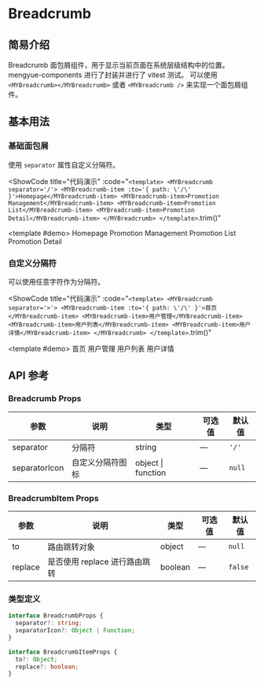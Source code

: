 # Breadcrumb

## 简易介绍
Breadcrumb 面包屑组件，用于显示当前页面在系统层级结构中的位置。mengyue-components 进行了封装并进行了 vitest 测试。
可以使用 `<MYBreadcrumb></MYBreadcrumb>` 或者 `<MYBreadcrumb />` 来实现一个面包屑组件。

## 基本用法

### 基础面包屑
使用 `separator` 属性自定义分隔符。

<ShowCode
  title="代码演示"
  :code="`
<template>
  <MYBreadcrumb separator='/'>
    <MYBreadcrumb-item :to='{ path: \'/\' }'>Homepage</MYBreadcrumb-item>
    <MYBreadcrumb-item>Promotion Management</MYBreadcrumb-item>
    <MYBreadcrumb-item>Promotion List</MYBreadcrumb-item>
    <MYBreadcrumb-item>Promotion Detail</MYBreadcrumb-item>
  </MYBreadcrumb>
</template>
  `.trim()"
>
  <template #demo>
    <MYBreadcrumb separator="/">
      <MYBreadcrumb-item :to="{ path: '/' }">Homepage</MYBreadcrumb-item>
      <MYBreadcrumb-item>Promotion Management</MYBreadcrumb-item>
      <MYBreadcrumb-item>Promotion List</MYBreadcrumb-item>
      <MYBreadcrumb-item>Promotion Detail</MYBreadcrumb-item>
    </MYBreadcrumb>
  </template>
</ShowCode>

### 自定义分隔符
可以使用任意字符作为分隔符。

<ShowCode
  title="代码演示"
  :code="`
<template>
  <MYBreadcrumb separator='>'>
    <MYBreadcrumb-item :to='{ path: \'/\' }'>首页</MYBreadcrumb-item>
    <MYBreadcrumb-item>用户管理</MYBreadcrumb-item>
    <MYBreadcrumb-item>用户列表</MYBreadcrumb-item>
    <MYBreadcrumb-item>用户详情</MYBreadcrumb-item>
  </MYBreadcrumb>
</template>
  `.trim()"
>
  <template #demo>
    <MYBreadcrumb separator=">">
      <MYBreadcrumb-item :to="{ path: '/' }">首页</MYBreadcrumb-item>
      <MYBreadcrumb-item>用户管理</MYBreadcrumb-item>
      <MYBreadcrumb-item>用户列表</MYBreadcrumb-item>
      <MYBreadcrumb-item>用户详情</MYBreadcrumb-item>
    </MYBreadcrumb>
  </template>
</ShowCode>

## API 参考

### Breadcrumb Props
| 参数          | 说明         | 类型     | 可选值                              | 默认值  |
|--------------|-------------|---------|-----------------------------------|--------|
| separator  | 分隔符      | string  | — | `'/'`  |
| separatorIcon  | 自定义分隔符图标      | object \| function  | — | `null`  |

### BreadcrumbItem Props
| 参数          | 说明         | 类型     | 可选值                              | 默认值  |
|--------------|-------------|---------|-----------------------------------|--------|
| to  | 路由跳转对象      | object  | — | `null`  |
| replace  | 是否使用 replace 进行路由跳转      | boolean  | — | `false`  |

### 类型定义
```typescript
interface BreadcrumbProps {
  separator?: string;
  separatorIcon?: Object | Function;
}

interface BreadcrumbItemProps {
  to?: Object;
  replace?: boolean;
}
```
<script setup> 
import MYBreadcrumb from '../../packages/components/breadcrumb/src/breadcrumb.vue' 
import MYBreadcrumbItem from '../../packages/components/breadcrumb/src/breadcrumbItem.vue' 
</script>